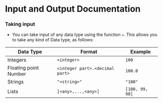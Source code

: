 # Input and Output Documentation

### Taking input
  
- You can take input of any data type using the function `»`. This allows you to take any kind of Data type, as follows:

 Data Type |  Format  |  Example
------------|----------|-----------
Integers|`<integer>`|`100`
Floating point Number|`<integer part>.<decimal part>`|`100.0`
Strings|`"<string>"`|`"100"`
Lists|`[<any>,...,<any>]`|`[100, 99, 98]`
  
